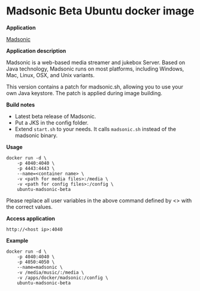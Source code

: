 Madsonic Beta Ubuntu docker image 
=================================

**Application**

[Madsonic](http://beta.madsonic.org/pages/index.jsp)

**Application description**

Madsonic is a web-based media streamer and jukebox Server. 
Based on Java technology, Madsonic runs on most platforms,
including Windows, Mac, Linux, OSX, and Unix variants.

This version contains a patch for madsonic.sh, allowing you to use your own
Java keystore. The patch is applied during image building.

**Build notes**

- Latest beta release of Madsonic. 
- Put a JKS in the config folder. 
- Extend ```start.sh``` to your needs. It calls ```madsonic.sh``` instead of
the madsonic binary. 

**Usage**

```
docker run -d \
	-p 4040:4040 \
	-p 4443:4443 \
	--name=<container name> \
	-v <path for media files>:/media \
	-v <path for config files>:/config \
	ubuntu-madsonic-beta
```

Please replace all user variables in the above command defined by <> with the correct values.

**Access application**

`http://<host ip>:4040`

**Example**

```
docker run -d \
	-p 4040:4040 \
	-p 4050:4050 \
	--name=madsonic \
	-v /media/music/:/media \
	-v /apps/docker/madsonic:/config \
	ubuntu-madsonic-beta
```
